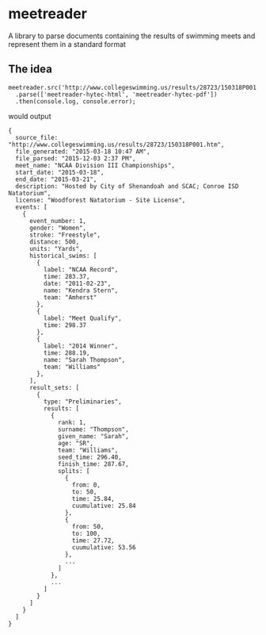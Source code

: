 # meetreader
A library to parse documents containing the results of swimming meets and represent them in a standard format


## The idea
    meetreader.src('http://www.collegeswimming.us/results/28723/150318P001.htm')
      .parse(['meetreader-hytec-html', 'meetreader-hytec-pdf'])
      .then(console.log, console.error);

would output

    {
      source_file: "http://www.collegeswimming.us/results/28723/150318P001.htm",
      file_generated: "2015-03-18 10:47 AM",
      file_parsed: "2015-12-03 2:37 PM",
      meet_name: "NCAA Division III Championships",
      start_date: "2015-03-18",
      end_date: "2015-03-21",
      description: "Hosted by City of Shenandoah and SCAC; Conroe ISD Natatorium",
      license: "Woodforest Natatorium - Site License",
      events: [
        {
          event_number: 1,
          gender: "Women",
          stroke: "Freestyle",
          distance: 500,
          units: "Yards",
          historical_swims: [
            {
              label: "NCAA Record",
              time: 283.37,
              date: "2011-02-23",
              name: "Kendra Stern",
              team: "Amherst"
            },
            {
              label: "Meet Qualify",
              time: 298.37
            },
            {
              label: "2014 Winner",
              time: 288.19,
              name: "Sarah Thompson",
              team: "Williams"
            },
          ],
          result_sets: [
            {
              type: "Preliminaries",
              results: [
                {
                  rank: 1,
                  surname: "Thompson",
                  given_name: "Sarah",
                  age: "SR",
                  team: "Williams",
                  seed_time: 296.40,
                  finish_time: 287.67,
                  splits: [
                    {
                      from: 0,
                      to: 50,
                      time: 25.84,
                      cuumulative: 25.84
                    },
                    {
                      from: 50,
                      to: 100,
                      time: 27.72,
                      cuumulative: 53.56
                    },
                    ...
                  ]
                },
                ...
              ]
            }
          ]
        }
      ]
    }
